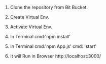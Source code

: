 1. Clone the repository from Bit Bucket.

2. Create Virtual Env.

3. Activate Virtual Env.

4. In Terminal
   cmd:'npm install'

5. In Terminal
   cmd:'npm App.js'
   cmd: 'start'

 6. It will Run in Browser
 	http://localhost:3000/